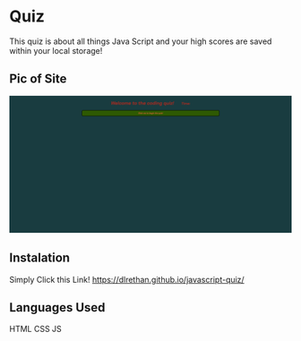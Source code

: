 # Quiz

This quiz is about all things Java Script and your high scores are saved within your local storage!

## Pic of Site

![Image of website](./assets/pics/Untitled.png)

## Instalation

Simply Click this Link!
https://dlrethan.github.io/javascript-quiz/

## Languages Used

HTML CSS JS
